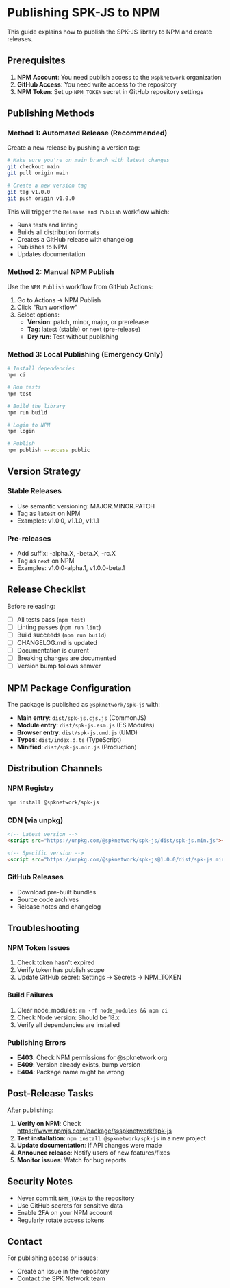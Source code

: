 # Publishing SPK-JS to NPM

This guide explains how to publish the SPK-JS library to NPM and create releases.

## Prerequisites

1. **NPM Account**: You need publish access to the `@spknetwork` organization
2. **GitHub Access**: You need write access to the repository
3. **NPM Token**: Set up `NPM_TOKEN` secret in GitHub repository settings

## Publishing Methods

### Method 1: Automated Release (Recommended)

Create a new release by pushing a version tag:

```bash
# Make sure you're on main branch with latest changes
git checkout main
git pull origin main

# Create a new version tag
git tag v1.0.0
git push origin v1.0.0
```

This will trigger the `Release and Publish` workflow which:
- Runs tests and linting
- Builds all distribution formats
- Creates a GitHub release with changelog
- Publishes to NPM
- Updates documentation

### Method 2: Manual NPM Publish

Use the `NPM Publish` workflow from GitHub Actions:

1. Go to Actions → NPM Publish
2. Click "Run workflow"
3. Select options:
   - **Version**: patch, minor, major, or prerelease
   - **Tag**: latest (stable) or next (pre-release)
   - **Dry run**: Test without publishing

### Method 3: Local Publishing (Emergency Only)

```bash
# Install dependencies
npm ci

# Run tests
npm test

# Build the library
npm run build

# Login to NPM
npm login

# Publish
npm publish --access public
```

## Version Strategy

### Stable Releases
- Use semantic versioning: MAJOR.MINOR.PATCH
- Tag as `latest` on NPM
- Examples: v1.0.0, v1.1.0, v1.1.1

### Pre-releases
- Add suffix: -alpha.X, -beta.X, -rc.X
- Tag as `next` on NPM
- Examples: v1.0.0-alpha.1, v1.0.0-beta.1

## Release Checklist

Before releasing:

- [ ] All tests pass (`npm test`)
- [ ] Linting passes (`npm run lint`)
- [ ] Build succeeds (`npm run build`)
- [ ] CHANGELOG.md is updated
- [ ] Documentation is current
- [ ] Breaking changes are documented
- [ ] Version bump follows semver

## NPM Package Configuration

The package is published as `@spknetwork/spk-js` with:

- **Main entry**: `dist/spk-js.cjs.js` (CommonJS)
- **Module entry**: `dist/spk-js.esm.js` (ES Modules)
- **Browser entry**: `dist/spk-js.umd.js` (UMD)
- **Types**: `dist/index.d.ts` (TypeScript)
- **Minified**: `dist/spk-js.min.js` (Production)

## Distribution Channels

### NPM Registry
```bash
npm install @spknetwork/spk-js
```

### CDN (via unpkg)
```html
<!-- Latest version -->
<script src="https://unpkg.com/@spknetwork/spk-js/dist/spk-js.min.js"></script>

<!-- Specific version -->
<script src="https://unpkg.com/@spknetwork/spk-js@1.0.0/dist/spk-js.min.js"></script>
```

### GitHub Releases
- Download pre-built bundles
- Source code archives
- Release notes and changelog

## Troubleshooting

### NPM Token Issues
1. Check token hasn't expired
2. Verify token has publish scope
3. Update GitHub secret: Settings → Secrets → NPM_TOKEN

### Build Failures
1. Clear node_modules: `rm -rf node_modules && npm ci`
2. Check Node version: Should be 18.x
3. Verify all dependencies are installed

### Publishing Errors
- **E403**: Check NPM permissions for @spknetwork org
- **E409**: Version already exists, bump version
- **E404**: Package name might be wrong

## Post-Release Tasks

After publishing:

1. **Verify on NPM**: Check https://www.npmjs.com/package/@spknetwork/spk-js
2. **Test installation**: `npm install @spknetwork/spk-js` in a new project
3. **Update documentation**: If API changes were made
4. **Announce release**: Notify users of new features/fixes
5. **Monitor issues**: Watch for bug reports

## Security Notes

- Never commit `NPM_TOKEN` to the repository
- Use GitHub secrets for sensitive data
- Enable 2FA on your NPM account
- Regularly rotate access tokens

## Contact

For publishing access or issues:
- Create an issue in the repository
- Contact the SPK Network team